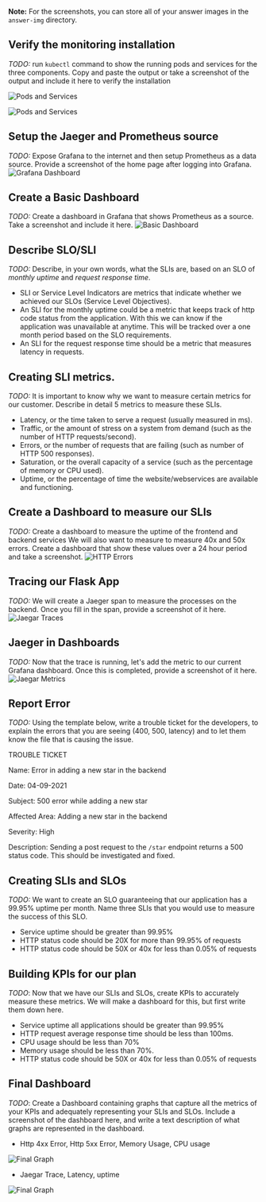 **Note:** For the screenshots, you can store all of your answer images in the `answer-img` directory.

## Verify the monitoring installation

*TODO:* run `kubectl` command to show the running pods and services for the three components. Copy and paste the output or take a screenshot of the output and include it here to verify the installation

![Pods and Services](answer-img/pods_and_services_1.png)

![Pods and Services](answer-img/pods_and_services_2.png)

## Setup the Jaeger and Prometheus source
*TODO:* Expose Grafana to the internet and then setup Prometheus as a data source. Provide a screenshot of the home page after logging into Grafana.
![Grafana Dashboard](answer-img/grafana_dashboard.png)

## Create a Basic Dashboard
*TODO:* Create a dashboard in Grafana that shows Prometheus as a source. Take a screenshot and include it here.
![Basic Dashboard](answer-img/basic_dashboard.png)

## Describe SLO/SLI
*TODO:* Describe, in your own words, what the SLIs are, based on an SLO of *monthly uptime* and *request response time*.

- SLI or Service Level Indicators are metrics that indicate whether we achieved our SLOs (Service Level Objectives).
- An SLI for the monthly uptime could be a metric that keeps track of http code status from the application. With this we can know if the application was unavailable at anytime. This will be tracked over a one month period based on the SLO requirements.
- An SLI for the request response time should be a metric that measures latency in requests.

## Creating SLI metrics.
*TODO:* It is important to know why we want to measure certain metrics for our customer. Describe in detail 5 metrics to measure these SLIs. 

- Latency, or the time taken to serve a request (usually measured in ms).
- Traffic, or the amount of stress on a system from demand (such as the number of HTTP requests/second).
- Errors, or the number of requests that are failing (such as number of HTTP 500 responses).
- Saturation, or the overall capacity of a service (such as the percentage of memory or CPU used).
- Uptime, or the percentage of time the website/webservices are available and functioning.


## Create a Dashboard to measure our SLIs
*TODO:* Create a dashboard to measure the uptime of the frontend and backend services We will also want to measure to measure 40x and 50x errors. Create a dashboard that show these values over a 24 hour period and take a screenshot.
![HTTP Errors](answer-img/http_error.png)

## Tracing our Flask App
*TODO:*  We will create a Jaeger span to measure the processes on the backend. Once you fill in the span, provide a screenshot of it here.
![Jaegar Traces](answer-img/jaegar_traces.png)


## Jaeger in Dashboards
*TODO:* Now that the trace is running, let's add the metric to our current Grafana dashboard. Once this is completed, provide a screenshot of it here.
![Jaegar Metrics](answer-img/jaegar_metric.png)


## Report Error
*TODO:* Using the template below, write a trouble ticket for the developers, to explain the errors that you are seeing (400, 500, latency) and to let them know the file that is causing the issue.

TROUBLE TICKET

Name: Error in adding a new star in the backend

Date: 04-09-2021

Subject: 500 error while adding a new star

Affected Area: Adding a new star in the backend

Severity: High

Description: Sending a post request to the `/star` endpoint returns a 500 status code. This should be investigated and fixed.


## Creating SLIs and SLOs
*TODO:* We want to create an SLO guaranteeing that our application has a 99.95% uptime per month. Name three SLIs that you would use to measure the success of this SLO.

- Service uptime should be greater than 99.95%
- HTTP status code should be 20X for more than 99.95% of requests
- HTTP status code should be 50X or 40x for less than 0.05% of requests


## Building KPIs for our plan
*TODO*: Now that we have our SLIs and SLOs, create KPIs to accurately measure these metrics. We will make a dashboard for this, but first write them down here.

- Service uptime all applications should be greater than 99.95%
- HTTP request average response time should be less than 100ms.
- CPU usage should be less than 70%
- Memory usage should be less than 70%.
- HTTP status code should be 50X or 40x for less than 0.05% of requests

## Final Dashboard
*TODO*: Create a Dashboard containing graphs that capture all the metrics of your KPIs and adequately representing your SLIs and SLOs. Include a screenshot of the dashboard here, and write a text description of what graphs are represented in the dashboard.  

- Http 4xx Error, Http 5xx Error, Memory Usage, CPU usage

![Final Graph](answer-img/final_graph_1.png)


- Jaegar Trace, Latency, uptime

![Final Graph](answer-img/final_graph_2.png)